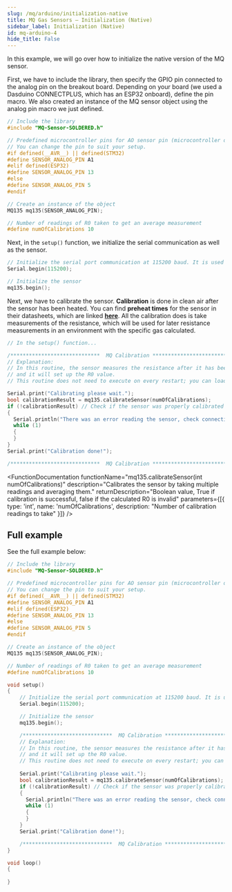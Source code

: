 ```yaml
---
slug: /mq/arduino/initialization-native
title: MQ Gas Sensors – Initialization (Native)
sidebar_label: Initialization (Native)
id: mq-arduino-4 
hide_title: False
---
```


In this example, we will go over how to initialize the native version of the MQ sensor.

<CenteredImage src="/img/mq/connections2.png" caption="Connections for this example"/>

First, we have to include the library, then specify the GPIO pin connected to the analog pin on the breakout board. Depending on your board (we used a Dasduino CONNECTPLUS, which has an ESP32 onboard), define the pin macro. We also created an instance of the MQ sensor object using the analog pin macro we just defined.

```cpp
// Include the library
#include "MQ-Sensor-SOLDERED.h"

// Predefined microcontroller pins for AO sensor pin (microcontroller dependent)
// You can change the pin to suit your setup.
#if defined(__AVR__) || defined(STM32)
#define SENSOR_ANALOG_PIN A1
#elif defined(ESP32)
#define SENSOR_ANALOG_PIN 13
#else
#define SENSOR_ANALOG_PIN 5
#endif

// Create an instance of the object
MQ135 mq135(SENSOR_ANALOG_PIN);

// Number of readings of R0 taken to get an average measurement
#define numOfCalibrations 10
```

Next, in the `setup()` function, we initialize the serial communication as well as the sensor. 

```cpp
// Initialize the serial port communication at 115200 baud. It is used to print out measured data.
Serial.begin(115200);

// Initialize the sensor
mq135.begin();
```

<FunctionDocumentation
  functionName="mq135.begin()"
  description="Initializes the MQ sensor, setting its regression method configuration"
  returnDescription="None"
  parameters={[{}]}
/>

Next, we have to calibrate the sensor. **Calibration** is done in clean air after the sensor has been heated. You can find **preheat times** for the sensor in their datasheets, which are linked [**here**](/documentation/mq/how-it-works/#datasheets). All the calibration does is take measurements of the resistance, which will be used for later resistance measurements in an environment with the specific gas calculated.

```cpp
// In the setup() function...

/*****************************  MQ Calibration ********************************************/
// Explanation:
// In this routine, the sensor measures the resistance after it has been preheated for 48h and is now in a clean air environment,
// and it will set up the R0 value.
// This routine does not need to execute on every restart; you can load your R0 from flash memory and read it at startup.

Serial.print("Calibrating please wait.");
bool calibrationResult = mq135.calibrateSensor(numOfCalibrations);
if (!calibrationResult) // Check if the sensor was properly calibrated
{
  Serial.println("There was an error reading the sensor, check connection and try again");
  while (1)
  {
  }
}
Serial.print("Calibration done!");

/*****************************  MQ Calibration ********************************************/
```

<FunctionDocumentation
  functionName="mq135.calibrateSensor(int numOfCalibrations)"
  description="Calibrates the sensor by taking multiple readings and averaging them."
  returnDescription="Boolean value, True if calibration is successful, false if the calculated R0 is invalid"
  parameters={[{ type: 'int', name: 'numOfCalibrations', description: "Number of calibration readings to take" }]}
/>

## Full example 

See the full example below:

```cpp
// Include the library
#include "MQ-Sensor-SOLDERED.h"

// Predefined microcontroller pins for AO sensor pin (microcontroller dependent)
// You can change the pin to suit your setup.
#if defined(__AVR__) || defined(STM32)
#define SENSOR_ANALOG_PIN A1
#elif defined(ESP32)
#define SENSOR_ANALOG_PIN 13
#else
#define SENSOR_ANALOG_PIN 5
#endif

// Create an instance of the object
MQ135 mq135(SENSOR_ANALOG_PIN);

// Number of readings of R0 taken to get an average measurement
#define numOfCalibrations 10

void setup()
{
    // Initialize the serial port communication at 115200 baud. It is used to print out measured data.
    Serial.begin(115200);

    // Initialize the sensor
    mq135.begin();

    /*****************************  MQ Calibration ********************************************/
    // Explanation:
    // In this routine, the sensor measures the resistance after it has been preheated for 48h and is now in a clean air environment,
    // and it will set up the R0 value.
    // This routine does not need to execute on every restart; you can load your R0 from flash memory and read it at startup.
    
    Serial.print("Calibrating please wait.");
    bool calibrationResult = mq135.calibrateSensor(numOfCalibrations);
    if (!calibrationResult) // Check if the sensor was properly calibrated
    {
      Serial.println("There was an error reading the sensor, check connection and try again");
      while (1)
      {
      }
    }
    Serial.print("Calibration done!");

    /*****************************  MQ Calibration ********************************************/
}

void loop()
{
  
}
```